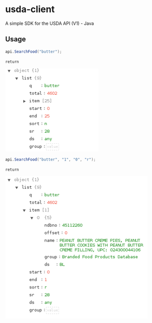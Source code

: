 # usda-client

A simple SDK for the USDA API (V1) - Java

## Usage

```java
api.SearchFood("butter");
```

<code>return</code>

![search_food](/images/search_food.png)

```java
api.SearchFood("butter", "1", "0", "r");
```

<code>return</code>

![search_food_params](/images/search_food_parameters.png)

